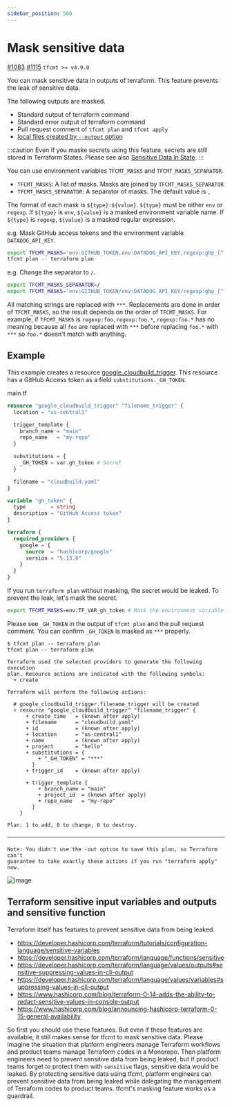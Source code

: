 ```yaml
---
sidebar_position: 560
---
```


# Mask sensitive data

[#1083](https://github.com/suzuki-shunsuke/tfcmt/discussions/1083) [#1115](https://github.com/suzuki-shunsuke/tfcmt/pull/1115) `tfcmt >= v4.9.0`

You can mask sensitive data in outputs of terraform.
This feature prevents the leak of sensitive data.

The following outputs are masked.

- Standard output of terraform command
- Standard error output of terraform command
- Pull request comment of `tfcmt plan` and `tfcmt apply`
- [local files created by `--output` option](output-file.md)

:::caution
Even if you maske secrets using this feature, secrets are still stored in Terraform States.
Please see also [Sensitive Data in State](https://developer.hashicorp.com/terraform/language/state/sensitive-data).
:::

You can use environment variables `TFCMT_MASKS` and `TFCMT_MASKS_SEPARATOR`.

- `TFCMT_MASKS`: A list of masks. Masks are joined by `TFCMT_MASKS_SEPARATOR`
- `TFCMT_MASKS_SEPARATOR`: A separator of masks. The default value is `,`

The format of each mask is `${type}:${value}`.
`${type}` must be either `env` or `regexp`.
If `${type}` is `env`, `${value}` is a masked environment variable name.
If `${type}` is `regexp`, `${value}` is a masked regular expression.

e.g. Mask GitHub access tokens and the environment variable `DATADOG_API_KEY`.

```sh
export TFCMT_MASKS='env:GITHUB_TOKEN,env:DATADOG_API_KEY,regexp:ghp_[^ ]+'
tfcmt plan -- terraform plan
```

e.g. Change the separator to `/`.

```sh
export TFCMT_MASKS_SEPARATOR=/
export TFCMT_MASKS='env:GITHUB_TOKEN/env:DATADOG_API_KEY/regexp:ghp_[^ ]+'
```

All matching strings are replaced with `***`.
Replacements are done in order of `TFCMT_MASKS`, so the result depends on the order of `TFCMT_MASKS`.
For example, if `TFCMT_MASKS` is `regexp:foo,regexp:foo.*`, `regexp:foo.*` has no meaning because all `foo` are replaced with `***` before replacing `foo.*` with `***` so `foo.*` doesn't match with anything.

## Example

This example creates a resource [google_cloudbuild_trigger](https://registry.terraform.io/providers/hashicorp/google/latest/docs/resources/cloudbuild_trigger).
This resource has a GitHub Access token as a field `substitutions._GH_TOKEN`.

main.tf

```tf
resource "google_cloudbuild_trigger" "filename_trigger" {
  location = "us-central1"

  trigger_template {
    branch_name = "main"
    repo_name   = "my-repo"
  }

  substitutions = {
    _GH_TOKEN = var.gh_token # Secret
  }

  filename = "cloudbuild.yaml"
}

variable "gh_token" {
  type        = string
  description = "GitHub Access token"
}

terraform {
  required_providers {
    google = {
      source  = "hashicorp/google"
      version = "5.13.0"
    }
  }
}
```

If you run `terraform plan` without masking, the secret would be leaked.
To prevent the leak, let's mask the secret.

```sh
export TFCMT_MASKS=env:TF_VAR_gh_token # Mask the environment variable TF_VAR_gh_token
```

Please see `_GH_TOKEN` in the output of `tfcmt plan` and the pull request comment.
You can confirm `_GH_TOKEN` is masked as `***` properly.

```console
$ tfcmt plan -- terraform plan
tfcmt plan -- terraform plan

Terraform used the selected providers to generate the following execution
plan. Resource actions are indicated with the following symbols:
  + create

Terraform will perform the following actions:

  # google_cloudbuild_trigger.filename_trigger will be created
  + resource "google_cloudbuild_trigger" "filename_trigger" {
      + create_time   = (known after apply)
      + filename      = "cloudbuild.yaml"
      + id            = (known after apply)
      + location      = "us-central1"
      + name          = (known after apply)
      + project       = "hello"
      + substitutions = {
          + "_GH_TOKEN" = "***"
        }
      + trigger_id    = (known after apply)

      + trigger_template {
          + branch_name = "main"
          + project_id  = (known after apply)
          + repo_name   = "my-repo"
        }
    }

Plan: 1 to add, 0 to change, 0 to destroy.

─────────────────────────────────────────────────────────────────────────────

Note: You didn't use the -out option to save this plan, so Terraform can't
guarantee to take exactly these actions if you run "terraform apply" now.
```

![image](https://github.com/suzuki-shunsuke/tfcmt-docs/assets/13323303/7b79481b-923c-40cf-8bbb-f955b0685d1f)

## Terraform sensitive input variables and outputs and sensitive function

Terraform itself has features to prevent sensitive data from being leaked.

- https://developer.hashicorp.com/terraform/tutorials/configuration-language/sensitive-variables
- https://developer.hashicorp.com/terraform/language/functions/sensitive
- https://developer.hashicorp.com/terraform/language/values/outputs#sensitive-suppressing-values-in-cli-output
- https://developer.hashicorp.com/terraform/language/values/variables#suppressing-values-in-cli-output
- https://www.hashicorp.com/blog/terraform-0-14-adds-the-ability-to-redact-sensitive-values-in-console-output
- https://www.hashicorp.com/blog/announcing-hashicorp-terraform-0-15-general-availability

So first you should use these features.
But even if these features are available, it still makes sense for tfcmt to mask sensitive data.
Please imagine the situation that platform engineers manage Terraform workflows and product teams manage Terraform codes in a Monorepo.
Then platform engineers need to prevent sensitive data from being leaked, but if product teams forget to protect them with `sensitive` flags, sensitive data would be leaked.
By protecting sensitive data using tfcmt, platform engineers can prevent sensitive data from being leaked while delegating the management of Terraform codes to product teams.
tfcmt's masking feature works as a guardrail.
